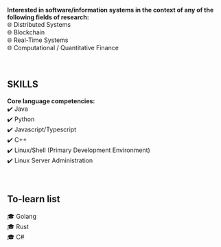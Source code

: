 <!-- ![alt text](https://github.com/brytemorio/brytemorio/blob/main/BinaryKid.jpg?raw=true) -->

 <!-- <a href="https://app.daily.dev/brytemorio"><img src="https://api.daily.dev/devcards/efa13de162ae43418d1c68d82abaca96.png?r=hg5" width="350" height="400" alt="Bryte Morio's Dev Card"/></a> -->  


**Interested in software/information systems in the context of any of the following fields of research:** <br />
:globe_with_meridians: Distributed Systems <br />
:globe_with_meridians: Blockchain <br />
:globe_with_meridians: Real-Time Systems <br />
:globe_with_meridians: Computational / Quantitative Finance <br />
<br />
<br />

## SKILLS
**Core language competencies:**  <br />
 :heavy_check_mark: Java <br />
 :heavy_check_mark: Python <br />
 :heavy_check_mark: Javascript/Typescript <br />
 :heavy_check_mark: C++ <br />
 :heavy_check_mark: Linux/Shell (Primary Development Environment) <br />
 :heavy_check_mark: Linux Server Administration <br />
<br />
<br />



## To-learn list
:mortar_board: Golang
<br /> :mortar_board: Rust
<br /> :mortar_board: C#

 



